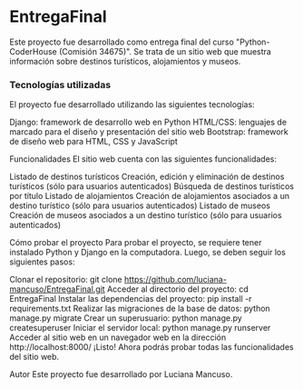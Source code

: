 # EntregaFinal


Este proyecto fue desarrollado como entrega final del curso "Python-CoderHouse (Comisión 34675)". 
Se trata de un sitio web que muestra información sobre destinos turísticos, alojamientos y museos.

<h3>Tecnologías utilizadas</h3>
El proyecto fue desarrollado utilizando las siguientes tecnologías:

Django: framework de desarrollo web en Python
HTML/CSS: lenguajes de marcado para el diseño y presentación del sitio web
Bootstrap: framework de diseño web para HTML, CSS y JavaScript

Funcionalidades
El sitio web cuenta con las siguientes funcionalidades:

Listado de destinos turísticos
Creación, edición y eliminación de destinos turísticos (sólo para usuarios autenticados)
Búsqueda de destinos turísticos por título
Listado de alojamientos
Creación de alojamientos asociados a un destino turístico (sólo para usuarios autenticados)
Listado de museos
Creación de museos asociados a un destino turístico (sólo para usuarios autenticados)

Cómo probar el proyecto
Para probar el proyecto, se requiere tener instalado Python y Django en la computadora. Luego, se deben seguir los siguientes pasos:

Clonar el repositorio: git clone https://github.com/luciana-mancuso/EntregaFinal.git
Acceder al directorio del proyecto: cd EntregaFinal
Instalar las dependencias del proyecto: pip install -r requirements.txt
Realizar las migraciones de la base de datos: python manage.py migrate
Crear un superusuario: python manage.py createsuperuser
Iniciar el servidor local: python manage.py runserver
Acceder al sitio web en un navegador web en la dirección http://localhost:8000/
¡Listo! Ahora podrás probar todas las funcionalidades del sitio web.


Autor
Este proyecto fue desarrollado por Luciana Mancuso.